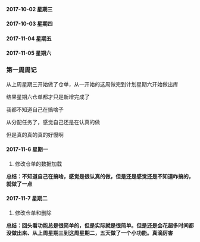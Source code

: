#### 2017-10-02 星期三

#### 2017-10-03 星期四

#### 2017-11-04 星期五

#### 2017-11-05 星期六

### 第一周周记

从上周星期三开始做了仓单，从一开始的这周做完到计划星期六开始做出库

结果星期六仓单都才只是新增完成了

我都不知道自己在搞啥子

从分配任务了，感觉自己还是在认真的做

但是真的真的真的好慢啊

#### 2017-11-6 星期一

1. 修改仓单的数据加载

**总结：不知道自己在搞啥，感觉是很认真的做，但是还是感觉还是不知道咋搞的，就做了一点**

#### 2017-11-7 星期二

1. 修改仓单和删除

**总结：回头看功能总是很简单的，但是实际就是很简单。但是还是会花超多时间都没做出来、从上周星期三到这周星期二，五天做了一个小功能。真滴厉害**

